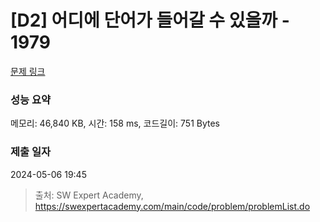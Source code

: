 # [D2] 어디에 단어가 들어갈 수 있을까 - 1979 

[문제 링크](https://swexpertacademy.com/main/code/problem/problemDetail.do?contestProbId=AV5PuPq6AaQDFAUq) 

### 성능 요약

메모리: 46,840 KB, 시간: 158 ms, 코드길이: 751 Bytes

### 제출 일자

2024-05-06 19:45



> 출처: SW Expert Academy, https://swexpertacademy.com/main/code/problem/problemList.do